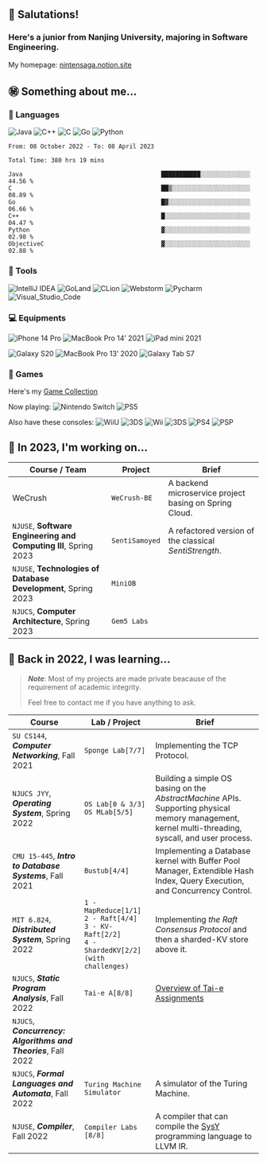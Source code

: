 <!--
**NintenSAGA/NintenSAGA** is a ✨ _special_ ✨ repository because its `README.md` (this file) appears on your GitHub profile.

Here are some ideas to get you started:

- 🔭 I’m currently working on ...
- 🌱 I’m currently learning ...
- 👯 I’m looking to collaborate on ...
- 🤔 I’m looking for help with ...
- 💬 Ask me about ...
- 📫 How to reach me: ...
- 😄 Pronouns: ...
- ⚡ Fun fact: ...
-->

## 🤯 Salutations!

### Here's a junior from Nanjing University, majoring in Software Engineering.

My homepage: [nintensaga.notion.site](https://nintensaga.notion.site)

## ㊙️ Something about me...

### 👻 Languages

![Java](https://img.shields.io/badge/-Java-FC801D?style=flat&logo=java&logoColor=white)
![C++](https://img.shields.io/badge/-C++-FE2857?style=flat&logo=c%2B%2B&logoColor=white)
![C](https://img.shields.io/badge/-DD1265?style=flat&logo=c&logoColor=white)
![Go](https://img.shields.io/badge/-Golang-087CFA?style=flat&logo=go&logoColor=white)
![Python](https://img.shields.io/badge/-Python-FDB60D?style=flat&logo=python&logoColor=white)

<!--START_SECTION:waka-->

```text
From: 08 October 2022 - To: 08 April 2023

Total Time: 380 hrs 19 mins

Java                                       ███████████░░░░░░░░░░░░░░   44.56 %
C                                          ██▒░░░░░░░░░░░░░░░░░░░░░░   08.89 %
Go                                         █▓░░░░░░░░░░░░░░░░░░░░░░░   06.66 %
C++                                        █░░░░░░░░░░░░░░░░░░░░░░░░   04.47 %
Python                                     ▓░░░░░░░░░░░░░░░░░░░░░░░░   02.98 %
ObjectiveC                                 ▓░░░░░░░░░░░░░░░░░░░░░░░░   02.88 %
```

<!--END_SECTION:waka-->

### 📡 Tools

![IntelliJ IDEA](https://img.shields.io/badge/-IntelliJ_IDEA-FE2857?style=flat&logo=IntelliJIDEA&logoColor=white)
![GoLand](https://img.shields.io/badge/-GoLand-6B57FF?style=flat&logo=goland&logoColor=white)
![CLion](https://img.shields.io/badge/-CLion-087CFA?style=flat&logo=CLion&logoColor=white)
![Webstorm](https://img.shields.io/badge/-Webstorm-07C3F2?style=flat&logo=Webstorm&logoColor=white)
![Pycharm](https://img.shields.io/badge/-Pycharm-21D789?style=flat&logo=Pycharm&logoColor=white)
![Visual_Studio_Code](https://img.shields.io/badge/-Visual_Studio_Code-white?style=flat&logo=VisualStudioCode&logoColor=087CFA)

### 💻 Equipments

![iPhone 14 Pro](https://img.shields.io/badge/-iPhone_14_Pro-655DBB?style=flat&logo=apple&logoColor=BFACE2)
![MacBook Pro 14’ 2021](https://img.shields.io/badge/-MacBook_Pro_14’_2021-white?style=flat&logo=apple&logoColor=7D7D7D)
![iPad mini 2021](https://img.shields.io/badge/-iPad_mini_2021-6B57FF?style=flat&logo=apple&logoColor=white)

![Galaxy S20](https://img.shields.io/badge/-Galaxy_S20-white?style=flat&logo=samsung&logoColor=blue)
![MacBook Pro 13’ 2020](https://img.shields.io/badge/-MacBook_Pro_13’_2020-white?style=flat&logo=apple&logoColor=7D7D7D)
![Galaxy Tab S7](https://img.shields.io/badge/-Galaxy_Tab_S7-grey?style=flat&logo=samsung&logoColor=white)

### 👾 Games

Here's my [Game Collection](https://nintensaga.notion.site/937f42eda5a24effb3833b0a550e3a8f?v=5ad6a4ae92044775a1872b705ccae972)

Now playing:
![Nintendo Switch](https://img.shields.io/badge/-Nintendo_Switch-E60012?style=flat&logo=NintendoSwitch&logoColor=)
![PS5](https://img.shields.io/badge/-PS5-white?style=flat&logo=Playstation&logoColor=003791)

Also have these consoles:
![WiiU](https://img.shields.io/badge/-Wii_U-white?style=flat&logo=WiiU&logoColor=blue)
![3DS](https://img.shields.io/badge/-3DS-white?style=flat&logo=Nintendo3DS&logoColor=D12228)
![Wii](https://img.shields.io/badge/-Wii-white?style=flat&logo=Wii&logoColor=8B8B8B)
![3DS](https://img.shields.io/badge/-NDS-white?style=flat&logo=nintendo&logoColor=8B8B8B)
![PS4](https://img.shields.io/badge/-PS4-003791?style=flat&logo=Playstation&logoColor=white)
![PSP](https://img.shields.io/badge/-PSP-black?style=flat&logo=Playstation&logoColor=white)

## 🧐 In 2023, I'm working on...

| Course / Team                                                    | Project        | Brief                                                 |
| ---------------------------------------------------------------- | -------------- | ----------------------------------------------------- |
| WeCrush                                                          | `WeCrush-BE`   | A backend microservice project basing on Spring Cloud. |
| `NJUSE`, **Software Engineering and Computing III**, Spring 2023 | `SentiSamoyed` | A refactored version of the classical _SentiStrength_. |
| `NJUSE`, **Technologies of Database Development**, Spring 2023   | `MiniOB`       |                                                       |
| `NJUCS`, **Computer Architecture**, Spring 2023                  | `Gem5 Labs`

## 🤔 Back in 2022, I was learning...

> ***Note***: Most of my projects are made private beacause of the requirement of academic integrity. 
> 
> Feel free to contact me if you have anything to ask.

| Course                                                         | Lab / Project                                                                                 | Brief |
| -------------------------------------------------------------- | --------------------------------------------------------------------------------------------- | -------- |
| `SU CS144`, **_Computer Networking_**, Fall 2021               | `Sponge Lab[7/7]`                                                                             | Implementing the TCP Protocol.       |
| `NJUCS JYY`, **_Operating System_**, Spring 2022               | `OS Lab[0 & 3/3]`<br/>`OS MLab[5/5]`                                                          | Building a simple OS basing on the *AbstractMachine* APIs. Supporting physical memory management, kernel multi-threading, syscall, and user process.        |
| `CMU 15-445`, **_Intro to Database Systems_**, Fall 2021       | `Bustub[4/4]`                                                                                 | Implementing a Database kernel with Buffer Pool Manager, Extendible Hash Index, Query Execution, and Concurrency Control.       |
| `MIT 6.824`, **_Distributed System_**, Spring 2022             | `1 - MapReduce[1/1]`<br />`2 - Raft[4/4]`<br />`3 - KV-Raft[2/2]`<br />`4 - ShardedKV[2/2] (with challenges)` | Implementing *the Raft Consensus Protocol* and then a sharded-KV store above it.       |
| `NJUCS`, **_Static Program Analysis_**, Fall 2022              | `Tai-e A[8/8]`                                                                                | [Overview of Tai-e Assignments](http://tai-e.pascal-lab.net/en/intro/overview.html)       |
| `NJUCS`, **_Concurrency: Algorithms and Theories_**, Fall 2022 |                                                                                               |        |
| `NJUCS`, **_Formal Languages and Automata_**, Fall 2022        | `Turing Machine Simulator`                                                                    | A simulator of the Turing Machine.       |
| `NJUSE`, **_Compiler_**, Fall 2022                             | `Compiler Labs [8/8]`                                                                         | A compiler that can compile the [SysY](https://gitlab.eduxiji.net/nscscc/compiler2022/-/blob/master/SysY2022%E8%AF%AD%E8%A8%80%E5%AE%9A%E4%B9%89-V1.pdf) programming language to LLVM IR.       |
